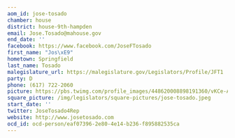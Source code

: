 ```yaml
---
aom_id: jose-tosado
chamber: house
district: house-9th-hampden
email: Jose.Tosado@mahouse.gov
end_date: ''
facebook: https://www.facebook.com/JoseFTosado
first_name: "Jos\xE9"
hometown: Springfield
last_name: Tosado
malegislature_url: https://malegislature.gov/Legislators/Profile/JFT1
party: D
phone: (617) 722-2060
picture: https://pbs.twimg.com/profile_images/448620008898191360/vKCe-Aan_400x400.jpeg
square_picture: /img/legislators/square-pictures/jose-tosado.jpeg
start_date: ''
twitter: JoseTosado4Rep
website: http://www.josetosado.com
ocd_id: ocd-person/eaf07396-2e80-4e14-b236-f895882535ca
---
```

